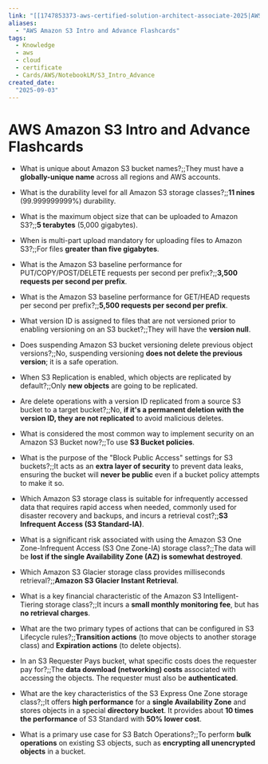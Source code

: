 ```yaml
---
link: "[[1747853373-aws-certified-solution-architect-associate-2025|AWS Certified Solution Architect Associate 2025]]"
aliases: 
  - "AWS Amazon S3 Intro and Advance Flashcards"
tags:
  - Knowledge
  - aws
  - cloud
  - certificate
  - Cards/AWS/NotebookLM/S3_Intro_Advance
created_date:
  "2025-09-03"
---
```

# AWS Amazon S3 Intro and Advance Flashcards
- What is unique about Amazon S3 bucket names?;;They must have a **globally-unique name** across all regions and AWS accounts.
<!--SR:!2025-09-08,4,270-->
- What is the durability level for all Amazon S3 storage classes?;;**11 nines** (99.999999999%) durability.
<!--SR:!2025-09-05,1,230-->
- What is the maximum object size that can be uploaded to Amazon S3?;;**5 terabytes** (5,000 gigabytes).
<!--SR:!2025-09-05,1,230-->
- When is multi-part upload mandatory for uploading files to Amazon S3?;;For files **greater than five gigabytes**.
<!--SR:!2025-09-08,4,270-->
- What is the Amazon S3 baseline performance for PUT/COPY/POST/DELETE requests per second per prefix?;;**3,500 requests per second per prefix**.
<!--SR:!2025-09-05,1,230-->
- What is the Amazon S3 baseline performance for GET/HEAD requests per second per prefix?;;**5,500 requests per second per prefix**.
<!--SR:!2025-09-05,1,230-->
- What version ID is assigned to files that are not versioned prior to enabling versioning on an S3 bucket?;;They will have the **version null**.
<!--SR:!2025-09-08,4,270-->
- Does suspending Amazon S3 bucket versioning delete previous object versions?;;No, suspending versioning **does not delete the previous version**; it is a safe operation.
<!--SR:!2025-09-08,4,270-->
- When S3 Replication is enabled, which objects are replicated by default?;;Only **new objects** are going to be replicated.
<!--SR:!2025-09-05,1,230-->
- Are delete operations with a version ID replicated from a source S3 bucket to a target bucket?;;No, **if it's a permanent deletion with the version ID, they are not replicated** to avoid malicious deletes.
<!--SR:!2025-09-05,1,230-->
- What is considered the most common way to implement security on an Amazon S3 Bucket now?;;To use **S3 Bucket policies**.
<!--SR:!2025-09-08,4,270-->
- What is the purpose of the "Block Public Access" settings for S3 buckets?;;It acts as an **extra layer of security** to prevent data leaks, ensuring the bucket will **never be public** even if a bucket policy attempts to make it so.
<!--SR:!2025-09-08,4,270-->
- Which Amazon S3 storage class is suitable for infrequently accessed data that requires rapid access when needed, commonly used for disaster recovery and backups, and incurs a retrieval cost?;;**S3 Infrequent Access (S3 Standard-IA)**.
<!--SR:!2025-09-08,4,270-->
- What is a significant risk associated with using the Amazon S3 One Zone-Infrequent Access (S3 One Zone-IA) storage class?;;The data will be **lost if the single Availability Zone (AZ) is somewhat destroyed**.
<!--SR:!2025-09-08,4,270-->
- Which Amazon S3 Glacier storage class provides milliseconds retrieval?;;**Amazon S3 Glacier Instant Retrieval**.
<!--SR:!2025-09-05,1,230-->
- What is a key financial characteristic of the Amazon S3 Intelligent-Tiering storage class?;;It incurs a **small monthly monitoring fee**, but has **no retrieval charges**.
<!--SR:!2025-09-05,1,230-->
- What are the two primary types of actions that can be configured in S3 Lifecycle rules?;;**Transition actions** (to move objects to another storage class) and **Expiration actions** (to delete objects).
<!--SR:!2025-09-05,1,230-->
- In an S3 Requester Pays bucket, what specific costs does the requester pay for?;;The **data download (networking) costs** associated with accessing the objects. The requester must also be **authenticated**.
<!--SR:!2025-09-05,1,230-->
- What are the key characteristics of the S3 Express One Zone storage class?;;It offers **high performance** for a **single Availability Zone** and stores objects in a special **directory bucket**. It provides about **10 times the performance** of S3 Standard with **50% lower cost**.
<!--SR:!2025-09-07,3,250-->
- What is a primary use case for S3 Batch Operations?;;To perform **bulk operations** on existing S3 objects, such as **encrypting all unencrypted objects** in a bucket.
<!--SR:!2025-09-08,4,270-->

